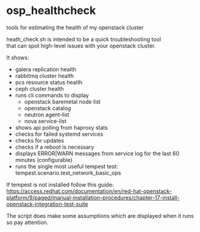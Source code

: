 # osp_healthcheck
tools for estimating the health of my openstack cluster  

heath_check.sh is intended to be a quick troubleshooting tool  
that can spot high-level issues with your openstack cluster.  

It shows:  
 - galera replication health  
 - rabbitmq cluster health  
 - pcs resource status health  
 - ceph cluster health  
 - runs cli commands to display  
   - openstack baremetal node list  
   - openstack catalog  
   - neutron agent-list  
   - nova service-list  
 - shows api polling from haproxy stats  
 - checks for failed systemd services  
 - checks for updates  
 - checks if a reboot is necessary  
 - displays ERROR|WARN messages from service log for the last 60 minutes (configurable)  
 - runs the single most useful tempest test: tempest.scenario.test_network_basic_ops  
   
If tempest is not installed follow this guide:  
  https://access.redhat.com/documentation/en/red-hat-openstack-platform/9/paged/manual-installation-procedures/chapter-17-install-openstack-integration-test-suite  

The script does make some assumptions which are displayed when it runs so pay attention.    


